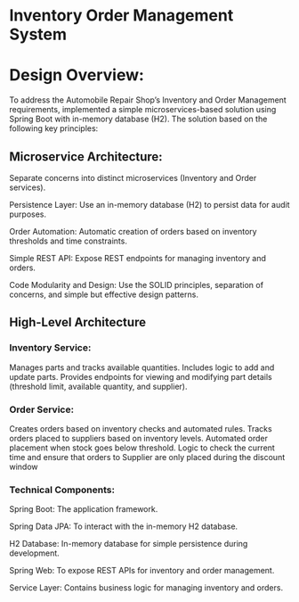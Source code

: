 # Inventory Order Management System

# Design Overview:

To address the Automobile Repair Shop’s Inventory and Order Management requirements, implemented a simple microservices-based solution using Spring Boot with in-memory database (H2). 
The solution based on the following key principles:

## Microservice Architecture:

Separate concerns into distinct microservices (Inventory and Order services).

Persistence Layer: Use an in-memory database (H2) to persist data for audit purposes.

Order Automation: Automatic creation of orders based on inventory thresholds and time constraints.

Simple REST API: Expose REST endpoints for managing inventory and orders.

Code Modularity and Design: Use the SOLID principles, separation of concerns, and simple but effective design patterns.

## High-Level Architecture

### Inventory Service:

Manages parts and tracks available quantities.
Includes logic to add and update parts.
Provides endpoints for viewing and modifying part details (threshold limit, available quantity, and supplier).

### Order Service:

Creates orders based on inventory checks and automated rules.
Tracks orders placed to suppliers based on inventory levels.
Automated order placement when stock goes below threshold.
Logic to check the current time and ensure that orders to Supplier are only placed during the discount window

### Technical Components:

Spring Boot: The application framework.

Spring Data JPA: To interact with the in-memory H2 database.

H2 Database: In-memory database for simple persistence during development.

Spring Web: To expose REST APIs for inventory and order management.

Service Layer: Contains business logic for managing inventory and orders.


